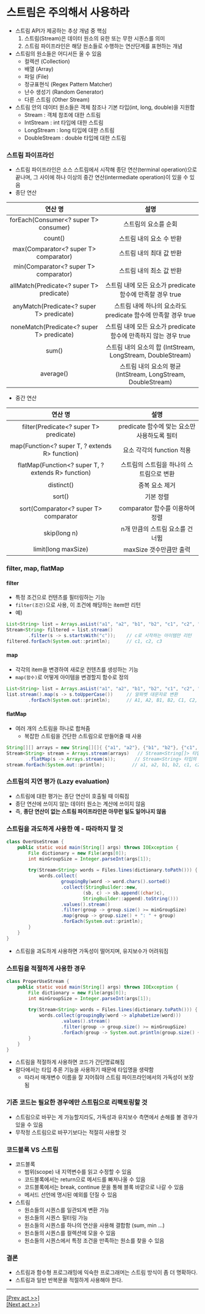 # 스트림은 주의해서 사용하라
* 스트림 API가 제공하는 추상 개념 중 핵심
    1. 스트림(Stream)은 데이터 원소의 유한 또는 무한 시퀀스를 의미
    2. 스트림 파이프라인은 해당 원소들로 수행하는 연산단계를 표현하는 개념
* 스트림의 원소들은 어디서든 올 수 있음
    * 컬렉션 (Collection)
    * 배열 (Array)
    * 파일 (File)
    * 정규표현식 (Regex Pattern Matcher)
    * 난수 생성기 (Random Generator)
    * 다른 스트림 (Other Stream)
* 스트림 안의 데이터 원소들은 객체 참조나 기본 타입(int, long, double)을 지원함
    * Stream : 객체 참조에 대한 스트림
    * IntStream : int 타입에 대한 스트림
    * LongStream : long 타입에 대한 스트림
    * DoubleStream : double 타입에 대한 스트림
### 스트림 파이프라인
* 스트림 파이프라인은 소스 스트림에서 시작해 종단 연산(terminal operation)으로 끝나며, 그 사이에 하나 이상의 중간 연산(intermediate operation)이 있을 수 있음
* 종단 연산

|연산 명|설명|
|:---:|:---:|
|forEach(Consumer<? super T> consumer)|스트림의 요소를 순회|
|count()|스트림 내의 요소 수 반환|
|max(Comparator<? super T> comparator)|스트림 내의 최대 값 반환|
|min(Comparator<? super T> comparator)|스트림 내의 최소 값 반환|
|allMatch(Predicate<? super T> predicate)|스트림 내에 모든 요소가 predicate 함수에 만족할 경우 true|
|anyMatch(Predicate<? super T> predicate)|스트림 내에 하나의 요소라도 predicate 함수에 만족할 경우 true|
|noneMatch(Predicate<? super T> predicate)|스트림 내에 모든 요소가 predicate 함수에 만족하지 않는 경우 true|
|sum()|스트림 내의 요소의 합 (IntStream, LongStream, DoubleStream)|
|average()|스트림 내의 요소의 평균 (IntStream, LongStream, DoubleStream)|
* 중간 연산

|연산 명|설명|
|:---:|:---:|
|filter(Predicate<? super T> predicate)|predicate 함수에 맞는 요소만 사용하도록 필터|
|map(Function<? super T, ? extends R> function)|요소 각각의 function 적용|
|flatMap(Function<? super T, ? extends R> function)|스트림의 스트림을 하나의 스트림으로 변환|
|distinct()|중복 요소 제거|
|sort()|기본 정렬|
|sort(Comparator<? super T> comparator|comparator 함수를 이용하여 정렬|
|skip(long n)|n개 만큼의 스트림 요소를 건너뜀|
|limit(long maxSize)|maxSize 갯수만큼만 출력|

### filter, map, flatMap
#### filter
* 특정 조건으로 컨텐츠를 필터링하는 기능
* `filter(조건)`으로 사용, 이 조건에 해당하는 item만 리턴
* 예)
```java
List<String> list = Arrays.asList("a1", "a2", "b1", "b2", "c1", "c2", "c3");
Stream<String> filtered = list.stream()
        .filter(s -> s.startsWith("c"));    // c로 시작하는 아이템만 리턴
filtered.forEach(System.out::println);      // c1, c2, c3
```
#### map
* 각각의 item을 변경하여 새로운 컨텐츠를 생성하는 기능
* `map(함수)`로 어떻게 아이템을 변경할지 함수로 정의
```java
List<String> list = Arrays.asList("a1", "a2", "b1", "b2", "c1", "c2", "c3");
list.stream().map(s -> s.toUpperCase())     // 알파벳 대문자로 변환
        .forEach(System.out::println);      // A1, A2, B1, B2, C1, C2, C3
```
#### flatMap
* 여러 개의 스트림을 하나로 합쳐줌
  * 복잡한 스트림을 간단한 스트림으로 만들어줄 때 사용
```java
String[][] arrays = new String[][]{ {"a1", "a2"}, {"b1", "b2"}, {"c1", "c2", "c3"} };
Stream<String> stream = Arrays.stream(arrays)   // Stream<String[]> 타입의 스트림 반환
        .flatMap(s -> Arrays.stream(s));       // Stream<String> 타입의 스트림으로 변환
stream.forEach(System.out::println);          // a1, a2, b1, b2, c1, c2, c3
```
### 스트림의 지연 평가 (Lazy evaluation)
* 스트림에 대한 평가는 종단 연산이 호출될 때 이뤄짐
* 종단 연산에 쓰이지 않는 데이터 원소는 계산에 쓰이지 않음
* 즉, **종단 연산이 없는 스트림 파이프라인은 아무런 일도 일어나지 않음**
### 스트림을 과도하게 사용한 예 - 따라하지 말 것
```java
class OverUseStream {
    public static void main(String[] args) throws IOException {
        File dictionary = new File(args[0]);
        int minGroupSize = Integer.parseInt(args[1]);
        
        try(Stream<String> words = Files.lines(dictionary.toPath())) {
            words.collect(
                    groupingBy(word -> word.chars().sorted()
                    .collect(StringBuilder::new,
                            (sb, c) -> sb.append((char)c),
                            StringBuilder::append).toString()))
                    .values().stream()
                    .filter(group -> group.size() >= minGroupSize)
                    .map(group -> group.size() + ": " + group)
                    .forEach(System.out::println);
        }
    }
}
```
* 스트림을 과도하게 사용하면 가독성이 떨어지며, 유지보수가 어려워짐
### 스트림을 적절하게 사용한 경우
```java
class ProperUseStream {
    public static void main(String[] args) throws IOException {
        File dictionary = new File(args[0]);
        int minGroupSize = Integer.parseInt(args[1]);
        
        try(Stream<String> words = Files.lines(dictionary.toPath())) {
            words.collect(groupingBy(word -> alphabetize(word)))
                    .values().stream()
                    .filter(group -> group.size() >= minGroupSize)
                    .forEach(group -> System.out.println(group.size() + ": " + group));
        }
    }
}
```
* 스트림을 적절하게 사용하면 코드가 간단명료해짐
* 람다에서는 타입 추론 기능을 사용하기 때문에 타입명을 생략함
    * 따라서 매개변수 이름을 잘 지어줘야 스트림 파이프라인에서의 가독성이 보장됨
### 기존 코드는 필요한 경우에만 스트림으로 리팩토링할 것
* 스트림으로 바꾸는 게 가능할지라도, 가독성과 유지보수 측면에서 손해를 볼 경우가 있을 수 있음
* 무작정 스트림으로 바꾸기보다는 적절히 사용할 것
### 코드블록 VS 스트림
* 코드블록
    * 범위(scope) 내 지역변수를 읽고 수정할 수 있음
    * 코드블록에서는 return으로 메서드를 빠져나올 수 있음
    * 코드블록에서는 break, continue 문을 통해 블록 바깥으로 나갈 수 있음
    * 메서드 선언에 명시된 예외를 던질 수 있음
* 스트림
    * 원소들의 시퀀스를 일관되게 변환 가능
    * 원소들의 시퀀스 필터링 가능
    * 원소들의 시퀀스를 하나의 연산을 사용해 결합함 (sum, min ...)
    * 원소들의 시퀀스를 컬렉션에 모을 수 있음
    * 원소들의 시퀀스에서 특정 조건을 만족하는 원소를 찾을 수 있음
### 결론
* 스트림과 함수형 프로그래밍에 익숙한 프로그래머는 스트림 방식이 좀 더 명확하다.
* 스트림과 일반 반복문을 적절하게 사용해야 한다.
---
[[Prev act >>]](../act3/README.md)  
[[Next act >>]](../act5/README.md)